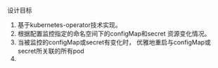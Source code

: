 设计目标
1. 基于kubernetes-operator技术实现。
2. 根据配置监控指定的命名空间下的configMap和secret 资源变化情况。
3. 当被监控的configMap或secret有变化时， 优雅地重启与configMap或secret所关联的所有pod
4. 